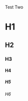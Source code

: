 Test Two

# H1
## H2
### H3
#### H4
##### H5
###### H6
<!DOCTYPE html>

<html>
<head>
<title>
First Web Page
</title>
</head>
